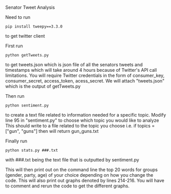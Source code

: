 Senator Tweet Analysis

Need to run
```
pip install tweepy==3.3.0
```
to get twitter client

First run 
```
python getTweets.py
```
to get tweets.json which is json file of all the senators tweets and timestamps which will take around 4 hours because of Twitter's API call limitations. You will require Twitter credentials in the form of consumer_key, consumer_secret, access_token, acess_secret. We will attach "tweets.json" which is the output of getTweets.py

Then run
```
python sentiment.py
```
to create a text file related to information needed for a specific topic.
Modify line 95 in "sentiment.py" to choose which topic you would like to analyze
This should write to a file related to the topic you choose i.e. if topics = ["gun", "guns"] then will return gun_guns.txt

Finally run
```
python stats.py ###.txt
```
with ###.txt being the text file that is outputted by sentiment.py

This will then print out on the command line the top 20 words for groups (gender, party, age) of your choice depending on how you change the code. This will also print out graphs denoted by lines 214-216. You will have to comment and rerun the code to get the different graphs.